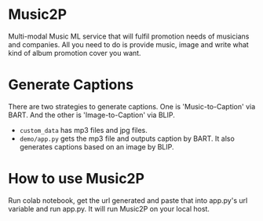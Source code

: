
# Music2P
Multi-modal Music ML service that will fulfil promotion needs of musicians and companies. All you need to do is provide music, image and write what kind of album promotion cover you want.

# Generate Captions
There are two strategies to generate captions. One is 'Music-to-Caption' via BART. And the other is 'Image-to-Caption' via BLIP.
* ```custom_data``` has mp3 files and jpg files.
* ```demo/app.py``` gets the mp3 file and outputs caption by BART. It also generates captions based on an image by BLIP.

# How to use Music2P
Run colab notebook, get the url generated and paste that into app.py's url variable and run app.py. It will run Music2P on your local host.
